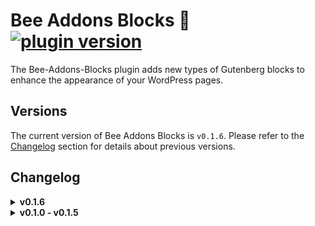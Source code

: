 # Bee Addons Blocks 🐝 [![plugin version](https://img.shields.io/badge/version-v0.1.6-color.svg)](https://github.com/Loubal70/bee-addons-blocks/releases/latest)

The Bee-Addons-Blocks plugin adds new types of Gutenberg blocks to enhance the appearance of your WordPress pages.

## Versions

The current version of Bee Addons Blocks is `v0.1.6`. Please refer to the [Changelog](#changelog) section for details
about previous versions.

## Changelog

<details>
<summary><strong>v0.1.6</strong></summary>
<ul>
	<li>Add the admin menu</li>
	<li>Adding the ability to disable blocks in order to optimize loading times
</li>
</ul>
</details>

<details>
<summary><strong>v0.1.0 - v0.1.5</strong></summary>
<ul>
<details>
<summary><strong>v0.1.5</strong></summary>
<ul>
	<li>Add support hideOnMobile props if exist in BO (soon...)</li>
</ul>
</details>
<details>
<summary><strong>v0.1.4</strong></summary>
<ul>
	<li>Upgrade packages to improve security</li>
	<li>Add the possibility of putting a link on the block MediaBlurredBackground.</li>
</ul>
</details>

<details>
<summary><strong>v0.1.3</strong></summary>
<ul>
	<li>Optimizing asset loading</li>
	<li>Fixing errors in the "core/spacer" spacing block addons.</li>
</ul>
</details>

<details>
<summary><strong>v0.1.2</strong></summary>
<ul>
	<li>Fix MediaBlurredBackground video for ios devices</li>
	<li>Security maj for assets compilation</li>
</ul>
</details>

<details>
<summary><strong>v0.1.1</strong></summary>
<ul>
	<li>Curvy Block is no longer in Beta version</li>
	<li>Refactoring bee-addons-blocks file</li>
</ul>
<h3>New Blocks and Effect</h3>
<ul>
	<li><b>ClickyGroup and ClickyButton</b> allows you to create customizable buttons with a link
		to your posts and custom post types
	</li>
	<li><b>Media Blurred Background</b> allows you to import an image with text with or without a
		blurry effect in the text background!
	</li>
	<li>
		<b>Low Hightlight</b> allows you to select a text (paragraph, title, etc.) and apply a very nice low hightlight
		style effect to it
	</li>
</ul>
</details>

<details>
<summary><strong>v0.1.0</strong></summary>
<p>- Add Curvy Block (beta)</p>
</details>
</ul>

</details>


